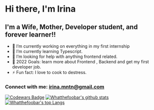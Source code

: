 # Hi there, I'm Irina 



## I'm a Wife, Mother, Developer student, and forever learner!!

- 🔭 I’m currently working on everything in my first internship
- 🌱 I’m currently learning Typescript.
- 🤔 I’m looking for help with anything frontend related.
- 🥅 2022 Goals: learn more about Frontend , Backend and get my first developer job.
- ⚡ Fun fact: I love to cook to destress.

### Connect with me: irina.mntn@gmail.com

[![Codewars Badge](https://www.codewars.com/users/whatthefoof/badges/large)](https://www.codewars.com/users/whatthefoof)
[![Whatthefoobar's github stats](https://github-readme-stats.vercel.app/api?username=whatthefoobar&theme=tokyonight&count_private=true)](https://github.com/anuraghazra/github-readme-stats)
[![Whatthefoobar's top Langs](https://github-readme-stats.vercel.app/api/top-langs/?username=whatthefoobar&theme=tokyonight&count_private=true)](https://github.com/anuraghazra/github-readme-stats)

<!--
**whatthefoof/whatthefoof** is a ✨ _special_ ✨ repository because its `README.md` (this file) appears on your GitHub profile.

Here are some ideas to get you started:

- 🔭 I’m currently working on ...
- 🌱 I’m currently learning ...
- 👯 I’m looking to collaborate on ...
- 🤔 I’m looking for help with ...
- 💬 Ask me about ...
- 📫 How to reach me: ...
- 😄 Pronouns: ...
- ⚡ Fun fact: ...
-->

